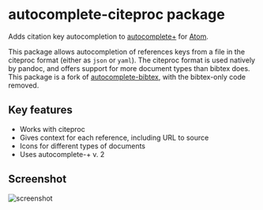 # autocomplete-citeproc package

Adds citation key autocompletion to
[autocomplete+] for [Atom].

[autocomplete+]: https://github.com/saschagehlich/autocomplete-plus
[Atom]: http://atom.io/

This package allows autocompletion of references keys from a file in the
citeproc format (either as `json`  or `yaml`). The citeproc format is used
natively by pandoc, and offers support for more document types than bibtex does.
This package is a fork of [autocomplete-bibtex], with the bibtex-only code
removed.

[autocomplete-bibtex]: https://github.com/apcshields/autocomplete-bibtex

## Key features

- Works with citeproc
- Gives context for each reference, including URL to source
- Icons for different types of documents
- Uses autocomplete-+ v. 2

## Screenshot

![screenshot](img/scrot.png)
